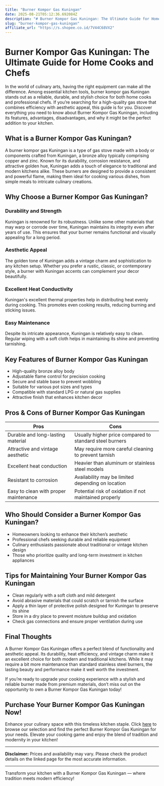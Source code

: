 ```yaml
---
title: "Burner Kompor Gas Kuningan"
date: 2025-08-21T05:12:36.692084Z
description: "# Burner Kompor Gas Kuningan: The Ultimate Guide for Home Cooks and Chefs..."
slug: "burner-kompor-gas-kuningan"
affiliate_url: "https://s.shopee.co.id/7V44C68VX2"
---
```

# Burner Kompor Gas Kuningan: The Ultimate Guide for Home Cooks and Chefs

In the world of culinary arts, having the right equipment can make all the difference. Among essential kitchen tools, burner kompor gas Kuningan stands out as a reliable, durable, and stylish choice for both home cooks and professional chefs. If you’re searching for a high-quality gas stove that combines efficiency with aesthetic appeal, this guide is for you. Discover everything you need to know about Burner Kompor Gas Kuningan, including its features, advantages, disadvantages, and why it might be the perfect addition to your kitchen.

## What is a Burner Kompor Gas Kuningan?

A burner kompor gas Kuningan is a type of gas stove made with a body or components crafted from Kuningan, a bronze alloy typically comprising copper and zinc. Known for its durability, corrosion resistance, and attractive golden hue, Kuningan adds a touch of elegance to traditional and modern kitchens alike. These burners are designed to provide a consistent and powerful flame, making them ideal for cooking various dishes, from simple meals to intricate culinary creations.

## Why Choose a Burner Kompor Gas Kuningan?

### Durability and Strength

Kuningan is renowned for its robustness. Unlike some other materials that may warp or corrode over time, Kuningan maintains its integrity even after years of use. This ensures that your burner remains functional and visually appealing for a long period.

### Aesthetic Appeal

The golden tone of Kuningan adds a vintage charm and sophistication to any kitchen setup. Whether you prefer a rustic, classic, or contemporary style, a burner with Kuningan accents can complement your decor beautifully.

### Excellent Heat Conductivity

Kuningan's excellent thermal properties help in distributing heat evenly during cooking. This promotes even cooking results, reducing burning and sticking issues.

### Easy Maintenance

Despite its intricate appearance, Kuningan is relatively easy to clean. Regular wiping with a soft cloth helps in maintaining its shine and preventing tarnishing.

## Key Features of Burner Kompor Gas Kuningan

- High-quality bronze alloy body
- Adjustable flame control for precision cooking
- Secure and stable base to prevent wobbling
- Suitable for various pot sizes and types
- Compatible with standard LPG or natural gas supplies
- Attractive finish that enhances kitchen decor

## Pros & Cons of Burner Kompor Gas Kuningan

| **Pros** | **Cons** |
| --- | --- |
| Durable and long-lasting material | Usually higher price compared to standard steel burners |
| Attractive and vintage aesthetic | May require more careful cleaning to prevent tarnish |
| Excellent heat conduction | Heavier than aluminum or stainless steel models |
| Resistant to corrosion | Availability may be limited depending on location |
| Easy to clean with proper maintenance | Potential risk of oxidation if not maintained properly |

## Who Should Consider a Burner Kompor Gas Kuningan?

- Homeowners looking to enhance their kitchen’s aesthetic
- Professional chefs seeking durable and reliable equipment
- Culinary enthusiasts passionate about traditional or vintage kitchen design
- Those who prioritize quality and long-term investment in kitchen appliances

## Tips for Maintaining Your Burner Kompor Gas Kuningan

- Clean regularly with a soft cloth and mild detergent
- Avoid abrasive materials that could scratch or tarnish the surface
- Apply a thin layer of protective polish designed for Kuningan to preserve its shine
- Store in a dry place to prevent moisture buildup and oxidation
- Check gas connections and ensure proper ventilation during use

## Final Thoughts

A Burner Kompor Gas Kuningan offers a perfect blend of functionality and aesthetic appeal. Its durability, heat efficiency, and vintage charm make it an excellent choice for both modern and traditional kitchens. While it may require a bit more maintenance than standard stainless steel burners, the lasting beauty and performance make it well worth the investment.

If you’re ready to upgrade your cooking experience with a stylish and reliable burner made from premium materials, don’t miss out on the opportunity to own a Burner Kompor Gas Kuningan today!

## Purchase Your Burner Kompor Gas Kuningan Now!

Enhance your culinary space with this timeless kitchen staple. Click [here](https://s.shopee.co.id/7V44C68VX2) to browse our selection and find the perfect Burner Kompor Gas Kuningan for your needs. Elevate your cooking game and enjoy the blend of tradition and modernity in your kitchen!

---

**Disclaimer:** Prices and availability may vary. Please check the product details on the linked page for the most accurate information.

---

Transform your kitchen with a Burner Kompor Gas Kuningan — where tradition meets modern efficiency!